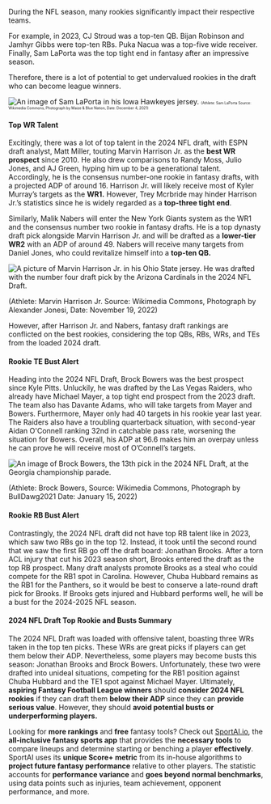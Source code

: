 
During the NFL season, many rookies significantly impact their respective teams. 

For example, in 2023, CJ Stroud was a top-ten QB. Bijan Robinson and Jamhyr Gibbs were top-ten RBs. Puka Nacua was a top-five wide receiver. Finally, Sam LaPorta was the top tight end in fantasy after an impressive season. 

Therefore, there is a lot of potential to get undervalued rookies in the draft who can become league winners. 

![An image of Sam LaPorta in his Iowa Hawkeyes jersey.]({{site.baseurl}}/assets/images-posts/432px-SamLaPorta.png)
<span style="font-size:0.5em;">(Athlete: Sam LaPorta Source: Wikimedia Commons, Photograph by Maize & Blue Nation, Date: December 4, 2021) </span>

#### Top WR Talent
Excitingly, there was a lot of top talent in the 2024 NFL draft, with ESPN draft analyst, Matt Miller, touting Marvin Harrison Jr. as the **best WR prospect** since 2010. He also drew comparisons to Randy Moss, Julio Jones, and AJ Green, hyping him up to be a generational talent. Accordingly, he is the consensus number-one rookie in fantasy drafts, with a projected ADP of around 16. Harrison Jr. will likely receive most of Kyler Murray’s targets as the **WR1.** However, Trey Mcrbride may hinder Harrison Jr.’s statistics since he is widely regarded as a **top-three tight end**. 

Similarly, Malik Nabers will enter the New York Giants system as the WR1 and the consensus number two rookie in fantasy drafts. He is a top dynasty draft pick alongside Marvin Harrison Jr. and will be drafted as a **lower-tier WR2** with an ADP of around 49. Nabers will receive many targets from Daniel Jones, who could revitalize himself into a **top-ten QB.** 

![A picture of Marvin Harrison Jr. in his Ohio State jersey. He was drafted with the number four draft pick by the Arizona Cardinals in the 2024 NFL Draft.]({{site.baseurl}}/assets/images-posts/600px-Marvin_Harrison_Jr_2022_no_helmet_28cropped29.png)

(Athlete: Marvin Harrison Jr. Source: Wikimedia Commons, Photograph by Alexander Jonesi, 
Date: November 19, 2022)

However, after Harrison Jr. and Nabers, fantasy draft rankings are conflicted on the best rookies, considering the top QBs, RBs, WRs, and TEs from the loaded 2024 draft. 

#### Rookie TE Bust Alert

Heading into the 2024 NFL Draft, Brock Bowers was the best prospect since Kyle Pitts. Unluckily, he was drafted by the Las Vegas Raiders, who already have Michael Mayer, a top tight end prospect from the 2023 draft. The team also has Davante Adams, who will take targets from Mayer and Bowers. Furthermore, Mayer only had 40 targets in his rookie year last year. The Raiders also have a troubling quarterback situation, with second-year Aidan O'Connell ranking 32nd in catchable pass rate, worsening the situation for Bowers. Overall, his ADP at 96.6 makes him an overpay unless he can prove he will receive most of O’Connell’s targets. 

![An image of Brock Bowers, the 13th pick in the 2024 NFL Draft, at the Georgia championship parade.]({{site.baseurl}}/assets/images-posts/168px-Brock_Bowers.png)

(Athlete: Brock Bowers, Source: Wikimedia Commons, Photograph by BullDawg2021 Date: January 15, 2022)

#### Rookie RB Bust Alert

Contrastingly, the 2024 NFL draft did not have top RB talent like in 2023, which saw two RBs go in the top 12. Instead, it took until the second round that we saw the first RB go off the draft board: Jonathan Brooks. After a torn ACL injury that cut his 2023 season short, Brooks entered the draft as the top RB prospect. Many draft analysts promote Brooks as a steal who could compete for the RB1 spot in Carolina. However, Chuba Hubbard remains as the RB1 for the Panthers, so it would be best to conserve a late-round draft pick for Brooks. If Brooks gets injured and Hubbard performs well, he will be a bust for the 2024-2025 NFL season. 

#### 2024 NFL Draft Top Rookie and Busts Summary 

The 2024 NFL Draft was loaded with offensive talent, boasting three WRs taken in the top ten picks. These WRs are great picks if players can get them below their ADP. Nevertheless, some players may become busts this season: Jonathan Brooks and Brock Bowers. Unfortunately, these two were drafted into unideal situations, competing for the RB1 position against Chuba Hubbard and the TE1 spot against Michael Mayer. Ultimately, **aspiring Fantasy Football League winners** should **consider 2024 NFL rookies** if they can draft them **below their ADP** since they can **provide serious value**. However, they should **avoid potential busts or underperforming players.**

Looking for **more rankings** and **free** fantasy tools? Check out [SportAI.io](https://sportai.io/), the **all-inclusive fantasy sports app** that provides the **necessary tools** to compare lineups and determine starting or benching a player **effectively**. SportAI uses its **unique Score+ metric** from its in-house algorithms to **project future fantasy performance** relative to other players. The statistic accounts for **performance variance** and **goes beyond normal benchmarks**, using data points such as injuries, team achievement, opponent performance, and more.






